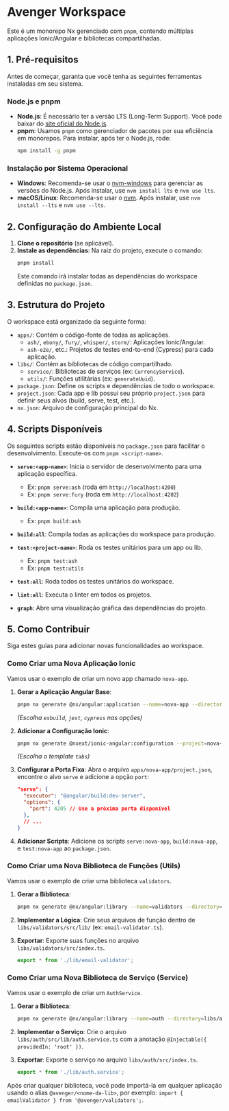 # Avenger Workspace

Este é um monorepo Nx gerenciado com `pnpm`, contendo múltiplas aplicações Ionic/Angular e bibliotecas compartilhadas.

## 1. Pré-requisitos

Antes de começar, garanta que você tenha as seguintes ferramentas instaladas em seu sistema.

### Node.js e pnpm

- **Node.js**: É necessário ter a versão LTS (Long-Term Support). Você pode baixar do [site oficial do Node.js](https://nodejs.org/).
- **pnpm**: Usamos `pnpm` como gerenciador de pacotes por sua eficiência em monorepos. Para instalar, após ter o Node.js, rode:
  ```bash
  npm install -g pnpm
  ```

### Instalação por Sistema Operacional

- **Windows**: Recomenda-se usar o [nvm-windows](https://github.com/coreybutler/nvm-windows) para gerenciar as versões do Node.js. Após instalar, use `nvm install lts` e `nvm use lts`.
- **macOS/Linux**: Recomenda-se usar o [nvm](https://github.com/nvm-sh/nvm). Após instalar, use `nvm install --lts` e `nvm use --lts`.

## 2. Configuração do Ambiente Local

1.  **Clone o repositório** (se aplicável).
2.  **Instale as dependências**: Na raiz do projeto, execute o comando:
    ```bash
    pnpm install
    ```
    Este comando irá instalar todas as dependências do workspace definidas no `package.json`.

## 3. Estrutura do Projeto

O workspace está organizado da seguinte forma:

- `apps/`: Contém o código-fonte de todas as aplicações.
  - `ash/`, `ebony/`, `fury/`, `whisper/`, `storm/`: Aplicações Ionic/Angular.
  - `ash-e2e/`, etc.: Projetos de testes end-to-end (Cypress) para cada aplicação.
- `libs/`: Contém as bibliotecas de código compartilhado.
  - `service/`: Bibliotecas de serviços (ex: `CurrencyService`).
  - `utils/`: Funções utilitárias (ex: `generateUuid`).
- `package.json`: Define os scripts e dependências de todo o workspace.
- `project.json`: Cada app e lib possui seu próprio `project.json` para definir seus alvos (build, serve, test, etc.).
- `nx.json`: Arquivo de configuração principal do Nx.

## 4. Scripts Disponíveis

Os seguintes scripts estão disponíveis no `package.json` para facilitar o desenvolvimento. Execute-os com `pnpm <script-name>`.

- **`serve:<app-name>`**: Inicia o servidor de desenvolvimento para uma aplicação específica.
  - Ex: `pnpm serve:ash` (roda em `http://localhost:4200`)
  - Ex: `pnpm serve:fury` (roda em `http://localhost:4202`)

- **`build:<app-name>`**: Compila uma aplicação para produção.
  - Ex: `pnpm build:ash`

- **`build:all`**: Compila todas as aplicações do workspace para produção.

- **`test:<project-name>`**: Roda os testes unitários para um app ou lib.
  - Ex: `pnpm test:ash`
  - Ex: `pnpm test:utils`

- **`test:all`**: Roda todos os testes unitários do workspace.

- **`lint:all`**: Executa o linter em todos os projetos.

- **`graph`**: Abre uma visualização gráfica das dependências do projeto.

## 5. Como Contribuir

Siga estes guias para adicionar novas funcionalidades ao workspace.

### Como Criar uma Nova Aplicação Ionic

Vamos usar o exemplo de criar um novo app chamado `nova-app`.

1.  **Gerar a Aplicação Angular Base**:
    ```bash
    pnpm nx generate @nx/angular:application --name=nova-app --directory=apps/nova-app --style=scss --routing=true
    ```
    *(Escolha `esbuild`, `jest`, `cypress` nas opções)*

2.  **Adicionar a Configuração Ionic**:
    ```bash
    pnpm nx generate @nxext/ionic-angular:configuration --project=nova-app --capacitor=true
    ```
    *(Escolha o template `tabs`)*

3.  **Configurar a Porta Fixa**: Abra o arquivo `apps/nova-app/project.json`, encontre o alvo `serve` e adicione a opção `port`:
    ```json
    "serve": {
      "executor": "@angular/build:dev-server",
      "options": {
        "port": 4205 // Use a próxima porta disponível
      },
      // ...
    }
    ```

4.  **Adicionar Scripts**: Adicione os scripts `serve:nova-app`, `build:nova-app`, e `test:nova-app` ao `package.json`.

### Como Criar uma Nova Biblioteca de Funções (Utils)

Vamos usar o exemplo de criar uma biblioteca `validators`.

1.  **Gerar a Biblioteca**:
    ```bash
    pnpm nx generate @nx/angular:library --name=validators --directory=libs/validators --buildable
    ```

2.  **Implementar a Lógica**: Crie seus arquivos de função dentro de `libs/validators/src/lib/` (ex: `email-validator.ts`).

3.  **Exportar**: Exporte suas funções no arquivo `libs/validators/src/index.ts`.
    ```typescript
    export * from './lib/email-validator';
    ```

### Como Criar uma Nova Biblioteca de Serviço (Service)

Vamos usar o exemplo de criar um `AuthService`.

1.  **Gerar a Biblioteca**:
    ```bash
    pnpm nx generate @nx/angular:library --name=auth --directory=libs/auth --buildable
    ```

2.  **Implementar o Serviço**: Crie o arquivo `libs/auth/src/lib/auth.service.ts` com a anotação `@Injectable({ providedIn: 'root' })`.

3.  **Exportar**: Exporte o serviço no arquivo `libs/auth/src/index.ts`.
    ```typescript
    export * from './lib/auth.service';
    ```

Após criar qualquer biblioteca, você pode importá-la em qualquer aplicação usando o alias `@avenger/<nome-da-lib>`, por exemplo: `import { emailValidator } from '@avenger/validators';`.
